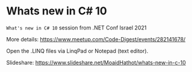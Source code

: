 # Whats new in C# 10
`What's new in C# 10` session from .NET Conf Israel 2021

More details:
https://www.meetup.com/Code-Digest/events/282141678/

Open the .LINQ files via LinqPad or Notepad (text editor).

Slideshare:
https://www.slideshare.net/MoaidHathot/whats-new-in-c-10
